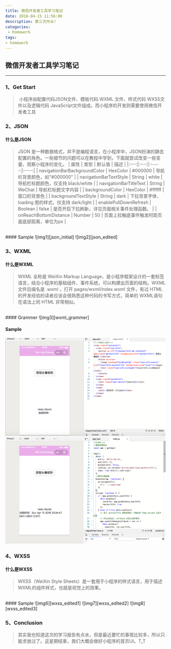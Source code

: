 ```yaml
---
title: 微信开发者工具学习笔记
date: 2018-04-15 11:56:00
description: 第三次作业!
categories:
 - homework
tags: 
- homework
---
```


[json_initial]: https://raw.githubusercontent.com/Eros-L/Eros-L.github.io/master/_posts/image/json_initial.png
[json_edited]: https://raw.githubusercontent.com/Eros-L/Eros-L.github.io/master/_posts/image/json_edited.png
[wxml_edited1]: https://raw.githubusercontent.com/Eros-L/Eros-L.github.io/master/_posts/image/wxml_edited1.png
[wxml_edited2]: https://raw.githubusercontent.com/Eros-L/Eros-L.github.io/master/_posts/image/wxml_edited2.png
[wxml_grammer]: https://raw.githubusercontent.com/Eros-L/Eros-L.github.io/master/_posts/image/wxml_grammer.png
[wxss_edited1]: https://raw.githubusercontent.com/Eros-L/Eros-L.github.io/master/_posts/image/wxss_edited1.png
[wxss_edited2]: https://raw.githubusercontent.com/Eros-L/Eros-L.github.io/master/_posts/image/wxss_edited2.png
[wxss_edited3]: https://raw.githubusercontent.com/Eros-L/Eros-L.github.io/master/_posts/image/wxss_edited3.png

## 微信开发者工具学习笔记

----------
### 1、Get Start
> ​ 小程序由配置代码JSON文件、模板代码 WXML 文件、样式代码 WXSS文件以及逻辑代码 JavaScript文件组成。而小程序的开发则需要使用微信开发者工具

### 2、JSON

#### 什么是JSON
> JSON 是一种数据格式，并不是编程语言，在小程序中，JSON扮演的静态配置的角色。一些细节的问题可以在教程中学到，下面就尝试改变一些变量，观察小程序的变化。
| 属性 | 类型 | 默认值 | 描述 |
|:---:|:---:|:-----:|:----:|
| navigationBarBackgroundColor | HexColor |	#000000 | 导航栏背景颜色，如"#000000" |
| navigationBarTextStyle | String |	white |	导航栏标题颜色，仅支持 black/white |
| navigationBarTitleText | String | WeChat | 导航栏标题文字内容 |
| backgroundColor | HexColor | #ffffff | 窗口的背景色 |
| backgroundTextStyle | String | dark |	下拉背景字体、loading 图的样式，仅支持 dark/light |
| enablePullDownRefresh | Boolean |	false |	是否开启下拉刷新，详见页面相关事件处理函数。 |
| onReachBottomDistance | Number | 50 |	页面上拉触底事件触发时距页面底部距离，单位为px |
<br>
#### Sample
![img1][json_initial]
![img2][json_edited]

### 3、WXML
#### 什么是WXML
> WXML 全称是 WeiXin Markup Language，是小程序框架设计的一套标签语言，结合小程序的基础组件、事件系统，可以构建出页面的结构。​ WXML 文件后缀名是 .wxml ，打开 pages/wxml/index.wxml 文件，有过 HTML 的开发经验的读者应该会很熟悉这种代码的书写方式，简单的 WXML语句在语法上同 HTML 非常相似。

<br>
#### Grammer
![img3][wxml_grammer]

#### Sample
![img4][wxml_edited1]
![img5][wxml_edited2]

### 4、WXSS
#### 什么是WXSS
> WXSS（WeiXin Style Sheets）是一套用于小程序的样式语言，用于描述WXML的组件样式，也就是视觉上的效果。

<br>
#### Sample
![img6][wxss_edited1]
![img7][wxss_edited2]
![img8][wxss_edited3]

### 5、Conclusion
> 其实我也知道这次的学习报告有点水，但是最近要忙的事情比较多，所以只能求放过了。这星期结束，我们大概会做好小程序的首页UI。T_T